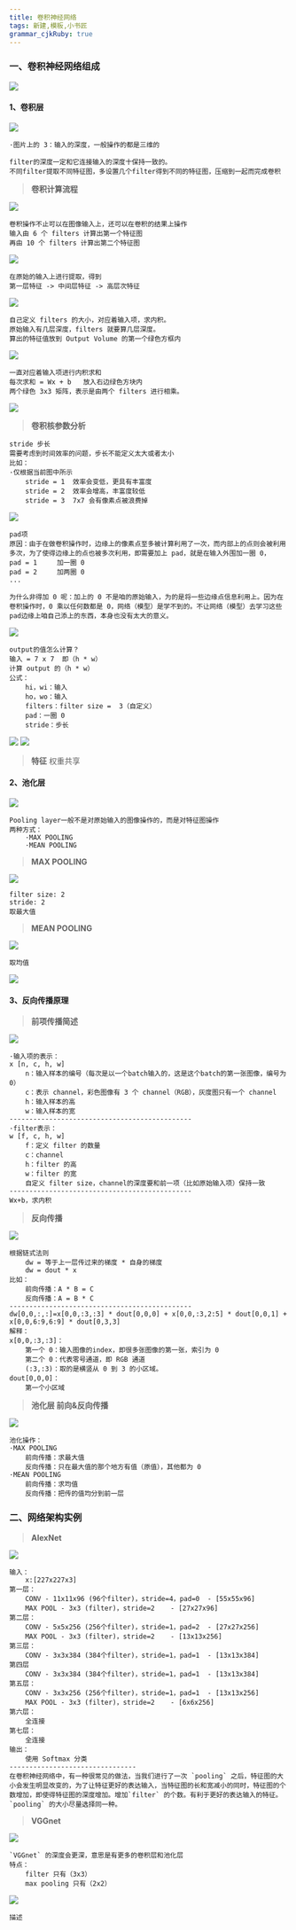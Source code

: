 ```yaml
---
title: 卷积神经网络
tags: 新建,模板,小书匠
grammar_cjkRuby: true
---
```


### 一、卷积神经网络组成

![](./images/1574497319419.png)

#### 1、卷积层

![](./images/1574498049091.png)
```
·图片上的 3：输入的深度，一般操作的都是三维的

filter的深度一定和它连接输入的深度十保持一致的。
不同filter提取不同特征图，多设置几个filter得到不同的特征图，压缩到一起而完成卷积
```
>**卷积计算流程**

![](./images/1574498555415.png)
```
卷积操作不止可以在图像输入上，还可以在卷积的结果上操作
输入由 6 个 filters 计算出第一个特征图
再由 10 个 filters 计算出第二个特征图
```
![](./images/1574498879177.png)
```
在原始的输入上进行提取，得到
第一层特征 -> 中间层特征 -> 高层次特征
```
![](./images/1574499049755.png)
```
自己定义 filters 的大小，对应着输入项，求内积。
原始输入有几层深度，filters 就要算几层深度。
算出的特征值放到 Output Volume 的第一个绿色方框内
```
![](./images/1574499803406.png)
```
一直对应着输入项进行内积求和
每次求和 = Wx + b	放入右边绿色方块内
两个绿色 3x3 矩阵，表示是由两个 filters 进行相乘。
```
![](./images/1574499973051.png)

>**卷积核参数分析**

```
stride 步长
需要考虑到时间效率的问题，步长不能定义太大或者太小
比如：
·仅根据当前图中所示
	stride = 1	效率会变低，更具有丰富度
	stride = 2	效率会增高，丰富度较低
	stride = 3	7x7 会有像素点被浪费掉
```
![](./images/1574500396676.png)

```
pad项
原因：由于在做卷积操作时，边缘上的像素点至多被计算利用了一次，而内部上的点则会被利用多次，为了使得边缘上的点也被多次利用，即需要加上 pad，就是在输入外围加一圈 0，
pad = 1		加一圈 0
pad = 2		加两圈 0
...

为什么非得加 0 呢：加上的 0 不是咱的原始输入，为的是将一些边缘点信息利用上。因为在卷积操作时，0 乘以任何数都是 0，网络（模型）是学不到的。不让网络（模型）去学习这些pad边缘上咱自己添上的东西，本身也没有太大的意义。
```
![](./images/1574500868886.png)
```
output的值怎么计算？
输入 = 7 x 7	即（h * w）
计算 output 的（h * w）
公式：
	hi，wi：输入
	ho，wo：输入
	filters：filter size =  3（自定义）
	pad：一圈 0
	stride：步长
```
![](./images/1574502836923.png)
![](./images/1574562836130.png)

>**特征**
>权重共享

#### 2、池化层

![](./images/1574563676415.png)
```
Pooling layer一般不是对原始输入的图像操作的，而是对特征图操作
两种方式：
	·MAX POOLING
	·MEAN POOLING
```
>**MAX POOLING**

![](./images/1574563830955.png)
```
filter size: 2
stride: 2
取最大值
```
>**MEAN POOLING**

![](./images/1574564473506.png)
```
取均值
```
![](./images/1574563945339.png)

#### 3、反向传播原理

>**前项传播简述**

![](./images/1574648926706.png)
```
·输入项的表示：
x [n, c, h, w]
	n：输入样本的编号（每次是以一个batch输入的，这是这个batch的第一张图像，编号为 0）
	c：表示 channel，彩色图像有 3 个 channel（RGB），灰度图只有一个 channel
	h：输入样本的高
	w：输入样本的宽
----------------------------------------------
·filter表示：
w [f, c, h, w]
	f：定义 filter 的数量
	c：channel
	h：filter 的高
	w：filter 的宽
	自定义 filter size，channel的深度要和前一项（比如原始输入项）保持一致
----------------------------------------------
Wx+b，求内积
```
>**反向传播**

![](./images/1574661837907.png)
```
根据链式法则
	dw = 等于上一层传过来的梯度 * 自身的梯度
	dw = dout * x
比如：
	前向传播：A * B = C
	反向传播：A = B * C
----------------------------------------------
dw[0,0,:,:]=x[0,0,:3,:3] * dout[0,0,0] + x[0,0,:3,2:5] * dout[0,0,1] + x[0,0,6:9,6:9] * dout[0,3,3]
解释：
x[0,0,:3,:3]：
	第一个 0：输入图像的index，即很多张图像的第一张，索引为 0
	第二个 0：代表零号通道，即 RGB 通道
	(:3,:3)：取的是横竖从 0 到 3 的小区域。
dout[0,0,0]：
	第一个小区域
```
>**池化层 前向&反向传播**

![](./images/1574747121180.png)
```
池化操作：
·MAX POOLING
	前向传播：求最大值
	反向传播：只在最大值的那个地方有值（原值），其他都为 0
·MEAN POOLING
	前向传播：求均值
	反向传播：把传的值均分到前一层
```

### 二、网络架构实例

>**AlexNet**

![](./images/1574841832424.png)
```
输入：
	x:[227x227x3]
第一层：
	CONV - 11x11x96 (96个filter)，stride=4，pad=0	- [55x55x96]
	MAX POOL - 3x3 (filter)，stride=2	- [27x27x96]
第二层：
	CONV - 5x5x256 (256个filter)，stride=1，pad=2	- [27x27x256]
	MAX POOL - 3x3 (filter)，stride=2	- [13x13x256]
第三层：
	CONV - 3x3x384 (384个filter)，stride=1，pad=1	- [13x13x384]
第四层
	CONV - 3x3x384 (384个filter)，stride=1，pad=1	- [13x13x384]
第五层：
	CONV - 3x3x256 (256个filter)，stride=1，pad=1	- [13x13x256]
	MAX POOL - 3x3 (filter)，stride=2	- [6x6x256]
第六层：
	全连接
第七层：
	全连接
输出：
	使用 Softmax 分类
--------------------------------
在卷积神经网络中，有一种很常见的做法，当我们进行了一次 `pooling` 之后，特征图的大小会发生明显改变的，为了让特征更好的表达输入，当特征图的长和宽减小的同时，特征图的个数增加，即使得特征图的深度增加。增加`filter` 的个数。有利于更好的表达输入的特征。
`pooling` 的大小尽量选择同一种。
```
>**VGGnet**

![](./images/1574843698919.png)
```
`VGGnet` 的深度会更深，意思是有更多的卷积层和池化层
特点：
	filter 只有（3x3）
	max pooling 只有（2x2）
```

![](./images/1574844475342.png)
```
描述
```
